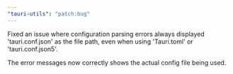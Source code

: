 ```yaml
---
"tauri-utils": "patch:bug"
---
```


Fixed an issue where configuration parsing errors always displayed 'tauri.conf.json' as the file path, even when using 'Tauri.toml' or 'tauri.conf.json5'. 

The error messages now correctly shows the actual config file being used.
